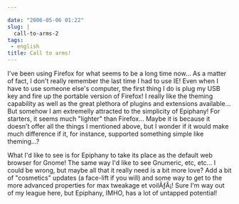 ```yaml
---

date: "2006-05-06 01:22"
slug: |
  call-to-arms-2
tags:
 - english
title: Call to arms!
---
```


I've been using Firefox for what seems to be a long time now... As a
matter of fact, I don't really remember the last time I had to use IE!
Even when I have to use someone else's computer, the first thing I do is
plug my USB key and fire up the portable version of Firefox! I really
like the theming capability as well as the great plethora of plugins and
extensions available... But somehow I am extremelly attracted to the
simplicity of Epiphany! For starters, it seems much "lighter" than
Firefox... Maybe it is because it doesn't offer all the things I
mentioned above, but I wonder if it would make much difference if it,
for instance, supported something simple like theming...?

What I'd like to see is for Epiphany to take its place as the default
web browser for Gnome! The same way I'd like to see Gnumeric, etc,
etc... I could be wrong, but maybe all that it really need is a bit more
love? Add a bit of "cosmetics" updates (a face-lift if you will) and
some way to get to the more advanced properties for max tweakage et
voilÃƒÂ¡! Sure I'm way out of my league here, but Epiphany, IMHO, has a
lot of untapped potential!
